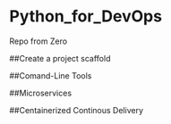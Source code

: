 # Python_for_DevOps
Repo from Zero

##Create a project scaffold

##Comand-Line Tools

##Microservices

##Centainerized Continous Delivery
